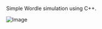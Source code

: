 Simple Wordle simulation using C++. 


![Image](https://github.com/user-attachments/assets/3c903d9e-dfde-47dd-8e93-427269eb39d1)

